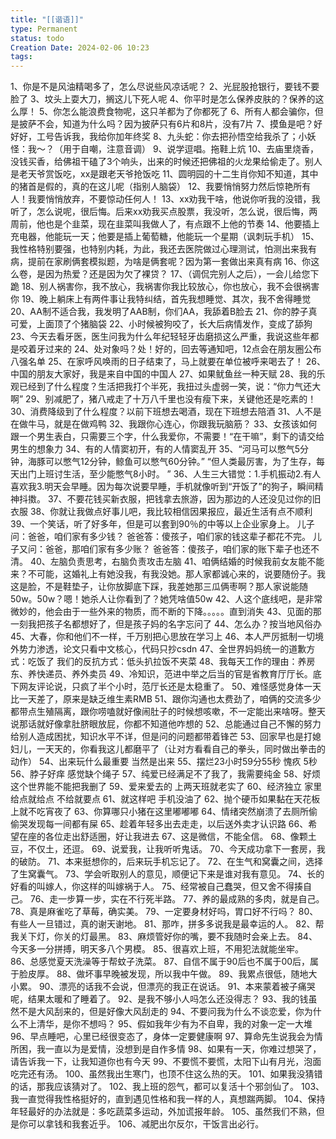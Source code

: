 ```yaml
---
title: "[[谐语]]"
type: Permanent
status: todo
Creation Date: 2024-02-06 10:23
tags:
---
```

1、你是不是风油精喝多了，怎么尽说些风凉话呢？
2、光屁股抢银行，要钱不要脸了
3、坟头上耍大刀，搁这儿下死人呢
4、你平时是怎么保养皮肤的？保养的这么厚！
5、你怎么能浪费食物呢，这只羊都为了你都死了
6、所有人都会骗你，但是披萨不会，知道为什么吗？因为披萨只有6片和8片，没有7片
7、摸鱼是吧？好好好，工号告诉我，我给你加年终奖
8、九头蛇：你去把孙悟空给我杀了；小妖怪：我～？（用于自嘲，注意音调）
9、说学逗唱。拖鞋上炕
10、去庙里烧香，没钱买香，给佛祖干磕了3个响头，出来的时候还把佛祖的火龙果给偷走了。别人是老天爷赏饭吃，xx是跟老天爷抢饭吃
11、圆明园的十二生肖你知不知道，其中的猪首是假的，真的在这儿呢（指别人脑袋）
12、我要悄悄努力然后惊艳所有人！我要悄悄放弃，不要惊动任何人！
13、xx劝我干啥，他说你听我的没错，我听了，怎么说呢，很后悔。后来xx劝我买点股票，我没听，怎么说，很后悔，两周前，他也是个韭菜，现在韭菜叫我做人了，有点跟不上他的节奏
14、他要插上充电器，他能玩一天；他要是插上葡萄糖，他能玩一个星期（讽刺玩手机）
15、我性格特别要强，也特别内耗，为此，我还去医院做过心理测试，怕测出来我有病，提前在家刷俩套模拟题，为啥是俩套呢？因为第一套做出来真有病
16、你这么卷，是因为热爱？还是因为欠了裸贷？
17、（调侃完别人之后），一会儿给您下跪
18、别人祸害你，我不放心，我祸害你我比较放心，你也放心，我不会很祸害你
19、晚上躺床上有两件事让我特纠结，首先我想睡觉、其次，我不舍得睡觉
20、AA制不适合我，我发明了AAB制，你们AA，我舔着B脸去
21、你的脖子真可爱，上面顶了个猪脑袋
22、小时候被狗咬了，长大后病情发作，变成了舔狗
23、今天去看牙医，医生问我为什么年纪轻轻牙齿磨损这么严重，我说这些年都是咬着牙过来的
24、处对象吗？处！好的，回去等通知吧，12点会在朋友圈公布八强名单
25、在家呼风唤雨的日子结束了，马上就要在单位被呼来喝去了！
26、中国的朋友大家好，我是来自中国的中国人
27、如果鱿鱼丝一种天赋
28、我的乐观已经到了什么程度？生活把我打个半死，我扭过头虚弱一笑，说：“你力气还大啊”
29、别减肥了，猪八戒走了十万八千里也没有瘦下来，关键他还是吃素的！
30、消费降级到了什么程度？以前下班想去喝酒，现在下班想去陪酒
31、人不是在做牛马，就是在做鸡鸭
32、我跟你心连心，你跟我玩脑筋？
33、女孩该如何跟一个男生表白，只需要三个字，什么我爱你，不需要！“在干嘛”，剩下的请交给男生的想象力
34、有的人情窦初开，有的人情窦乱开
35、“河马可以憋气5分钟，海豚可以憋气12分钟，鲸鱼可以憋气60分钟。”  “但人类最厉害，为了生存，每天出门上班讨生活，至少能憋气8小时。 ”
36、人生三大错觉：1.手机振动2.有人喜欢我3.明天会早睡。因为每次说要早睡，手机就像听到“开饭了”的狗子，瞬间精神抖擞。
37、不要花钱买新衣服，把钱拿去旅游，因为那边的人还没见过你的旧衣服
38、你就让我做点好事儿吧，我比较相信因果报应，最近生活有点不顺利
39、一个笑话，听了好多年，但是可以套到90％的中等以上企业家身上。
儿子问：爸爸，咱们家有多少钱？
爸爸答：傻孩子，咱们家的钱这辈子都花不完。
儿子又问：爸爸，那咱们家有多少账？
爸爸答：傻孩子，咱们家的账下辈子也还不清。
40、左脑负责思考，右脑负责攻击左脑
41、咱俩结婚的时候我前女友能不能来？不可能，这婚礼上有她没我，有我没她。那人家都诚心来的，说要随份子。我这是脸，不是鞋垫子，让你放脚底下踩，我差她那三瓜俩枣啊？那人家说能随50w。50w？嗯！她杀人让你看到了？她凭啥值50w
42、人这个底线吧，是非常微妙的，他会由于一些外来的物质，而不断的下降。。。。。直到消失
43、见面的那一刻我把孩子名都想好了，但是孩子妈的名字忘问了
44、怎么办？按当地风俗办
45、大春，你和他们不一样，千万别把心思放在学习上
46、本人严厉抵制一切境外势力渗透，论文只看中文核心，代码只抄csdn
47、全世界妈妈统一的道歉方式：吃饭了
我们的反抗方式：低头扒拉饭不夹菜
48、我每天工作的理由：养房东、养快递员、养外卖员
49、冷知识，范进中举之后当的官是省教育厅厅长。底下网友评论说，只疯了半个小时，范厅长还是太稳重了。
50、难怪感觉身体一天比一天差了，原来是缺乏维生素RMB
51、跟你沟通也太费劲了，咱俩的交流多少都带点生殖隔离，跟你唠嗑就好像闹肚子的时候想咳嗽，不一定能出来啥呀。整天说那话就好像拿肚脐眼放屁，你都不知道他咋想的
52、总能通过自己不懈的努力给别人造成困扰，知识水平不详，但是问的问题都带着锋芒
53、回家早也是打媳妇儿，一天天的，你看我这儿都磨平了（让对方看看自己的拳头，同时做出拳击的动作）
54、出来玩什么最重要 当然是出来
55、摆烂23小时59分55秒 愧疚 5秒
56、脖子好痒 感觉缺个绳子
57、纯爱已经满足不了我了，我需要纯金
58、好烦 这个世界能不能把我删了
59、爱来爱去的 上两天班就老实了
60、经济独立 家里给点就给点 不给就要点
61、就这样吧 手机没油了
62、抛个硬币如果黏在天花板上就不吃宵夜了
63、你算哪只小猪在这里嘟嘟嘟
64、情绪突然崩溃了去厕所偷偷哭发现每一间都有屎
65、趁着年轻多出去走走，以后送外卖才认识路
66、希望在座的各位走出舒适圈，好让我进去
67、这是微信，不能全信。
68、像颗土豆，不仅土，还逗。
69、说爱我，让我听听鬼话。
70、今天成功拿下一套房，我的破防。
71、本来挺想你的，后来玩手机忘记了。
72、在生气和窝囊之间，选择了生窝囊气。
73、学会听取别人的意见，顺便记下来是谁对我有意见。
74、长的好看的叫嫁人，你这样的叫嫁祸于人。
75、经常被自己蠢哭，但又舍不得揍自己。
76、走一步算一步，实在不行死半路。
77、养的最成熟的多肉，就是自己。
78、真是麻雀吃了草莓，确实美。
79、一定要身材好吗，胃口好不行吗？
80、有些人一旦错过，真的谢天谢地。
81、那咋，拼多多说我是最幸运的人。
82、帮我关下灯，你关的灯最黑。
83、麻烦管好你的嘴，要不我随时会亲上去。
84、今天多一分拼搏，明天多八个男模。
85、很喜欢上班，不用犯法就能坐牢。
86、总感觉夏天洗澡等于帮蚊子洗菜。
87、自信不属于90后也不属于00后，属于脸皮厚。
88、做坏事早晚被发现，所以我中午做。
89、我累点很低，随地大小累。
90、漂亮的话我不会说，但漂亮的我正在说话。
91、本来蒙着被子痛哭呢，结果太暖和了睡着了。
92、是我不够小人吗怎么还没得志？
93、我的钱虽然不是大风刮来的，但是好像大风刮走的
94、不要问我为什么不谈恋爱，你为什么不上清华，是你不想吗？
95、假如我年少有为不自卑，我的对象一定一大堆
96、早点睡吧，心里已经很变态了，身体一定要健康啊
97、算命先生说我会为情所困，我一直以为是爱情，没想到是自作多情
98、如果有一天，你难过想哭了，请告诉我一下，让我知道你也有今天
99、不要慌不要慌，太阳下山有月光，泡面吃完还有汤。
100、虽然我出生寒门，也顶不住这么热的天。
101、如果我没猜错的话，那我应该猜对了。
102、我上班的怨气，都可以复活十个邪剑仙了。
103、我一直觉得我性格挺好的，直到遇见性格和我一样的人，真想踹两脚。
104、保持年轻最好的办法就是：多吃蔬菜多运动，外加谎报年龄。
105、虽然我们不熟，但是你可以拿钱和我套近乎。
106、减肥出尔反尔，干饭言出必行。

